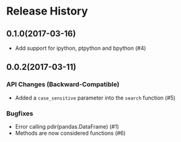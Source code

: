Release History
===============

0.1.0(2017-03-16)
------------------
* Add support for ipython, ptpython and bpython (#4)

0.0.2(2017-03-11)
---------

### API Changes (Backward-Compatible)

* Added a `case_sensitive` parameter into the `search` function (#5)

### Bugfixes
* Error calling pdir(pandas.DataFrame) (#1)
* Methods are now considered functions (#6)
